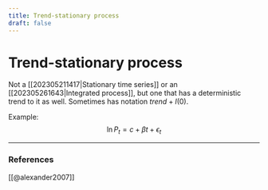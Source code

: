 ```yaml
---
title: Trend-stationary process
draft: false
---
```

# Trend-stationary process
Not a [[202305211417|Stationary time series]] or an [[202305261643|Integrated process]], but one that has a deterministic trend to it as well. Sometimes has notation $trend + I(0)$.

Example: 
$$\ln P_t = c + \beta t + \epsilon_t$$

---
### References
[[@alexander2007]]